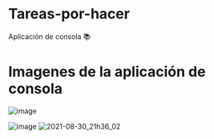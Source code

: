 # Tareas-por-hacer
Aplicación de consola 📚

# Imagenes de la aplicación de consola
![image](https://user-images.githubusercontent.com/46203192/131437658-fc6f4da8-dfa8-4304-86d6-a3d027ccbeae.png)

![image](https://user-images.githubusercontent.com/46203192/131437728-8a230f2c-9d48-493a-9376-c8954641ab24.png)
![2021-08-30_21h36_02](https://user-images.githubusercontent.com/46203192/131437742-e89ad827-9ab7-488e-beeb-3632fa48993b.png)



